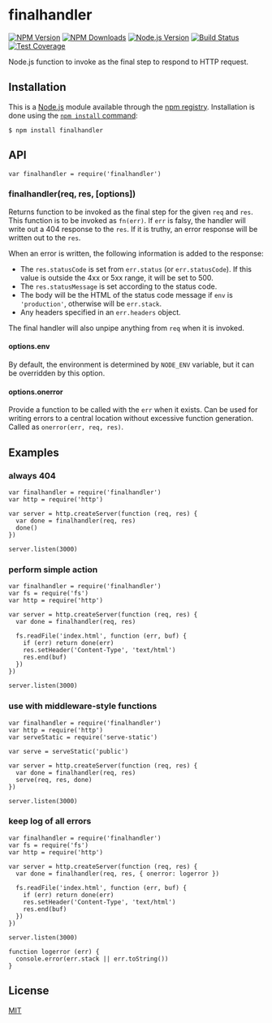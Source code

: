 finalhandler
============

[![NPM Version](https://img.shields.io/npm/v/finalhandler.svg)](https://npmjs.org/package/finalhandler) [![NPM Downloads](https://img.shields.io/npm/dm/finalhandler.svg)](https://npmjs.org/package/finalhandler) [![Node.js Version](https://img.shields.io/node/v/finalhandler.svg)](https://nodejs.org/en/download) [![Build Status](https://img.shields.io/travis/pillarjs/finalhandler.svg)](https://travis-ci.org/pillarjs/finalhandler) [![Test Coverage](https://img.shields.io/coveralls/pillarjs/finalhandler.svg)](https://coveralls.io/r/pillarjs/finalhandler?branch=master)

Node.js function to invoke as the final step to respond to HTTP request.

Installation
------------

This is a [Node.js](https://nodejs.org/en/) module available through the [npm registry](https://www.npmjs.com/). Installation is done using the [`npm install` command](https://docs.npmjs.com/getting-started/installing-npm-packages-locally):

    $ npm install finalhandler

API
---

    var finalhandler = require('finalhandler')

### finalhandler(req, res, \[options\])

Returns function to be invoked as the final step for the given `req` and `res`. This function is to be invoked as `fn(err)`. If `err` is falsy, the handler will write out a 404 response to the `res`. If it is truthy, an error response will be written out to the `res`.

When an error is written, the following information is added to the response:

-   The `res.statusCode` is set from `err.status` (or `err.statusCode`). If this value is outside the 4xx or 5xx range, it will be set to 500.
-   The `res.statusMessage` is set according to the status code.
-   The body will be the HTML of the status code message if `env` is `'production'`, otherwise will be `err.stack`.
-   Any headers specified in an `err.headers` object.

The final handler will also unpipe anything from `req` when it is invoked.

#### options.env

By default, the environment is determined by `NODE_ENV` variable, but it can be overridden by this option.

#### options.onerror

Provide a function to be called with the `err` when it exists. Can be used for writing errors to a central location without excessive function generation. Called as `onerror(err, req, res)`.

Examples
--------

### always 404

    var finalhandler = require('finalhandler')
    var http = require('http')

    var server = http.createServer(function (req, res) {
      var done = finalhandler(req, res)
      done()
    })

    server.listen(3000)

### perform simple action

    var finalhandler = require('finalhandler')
    var fs = require('fs')
    var http = require('http')

    var server = http.createServer(function (req, res) {
      var done = finalhandler(req, res)

      fs.readFile('index.html', function (err, buf) {
        if (err) return done(err)
        res.setHeader('Content-Type', 'text/html')
        res.end(buf)
      })
    })

    server.listen(3000)

### use with middleware-style functions

    var finalhandler = require('finalhandler')
    var http = require('http')
    var serveStatic = require('serve-static')

    var serve = serveStatic('public')

    var server = http.createServer(function (req, res) {
      var done = finalhandler(req, res)
      serve(req, res, done)
    })

    server.listen(3000)

### keep log of all errors

    var finalhandler = require('finalhandler')
    var fs = require('fs')
    var http = require('http')

    var server = http.createServer(function (req, res) {
      var done = finalhandler(req, res, { onerror: logerror })

      fs.readFile('index.html', function (err, buf) {
        if (err) return done(err)
        res.setHeader('Content-Type', 'text/html')
        res.end(buf)
      })
    })

    server.listen(3000)

    function logerror (err) {
      console.error(err.stack || err.toString())
    }

License
-------

[MIT](LICENSE)

